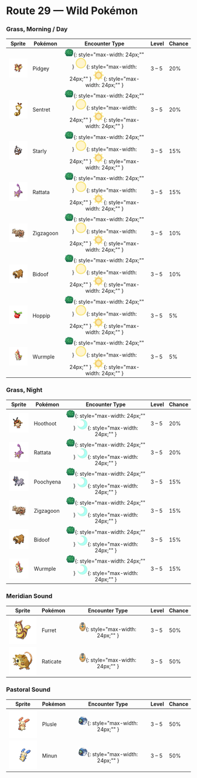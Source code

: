 # Route 29 — Wild Pokémon

### Grass, Morning / Day

| Sprite | Pokémon | Encounter Type | Level | Chance |
|:------:|---------|:--------------:|-------|--------|
| ![Pidgey](../../assets/sprites/pidgey/front.gif "It usually hides in tall grass. Because it dislikes fighting, it protects itself by kicking up sand.") | Pidgey | ![Grass](../../assets/encounter_types/grass.png "Grass"){: style="max-width: 24px;"" } ![Morning](../../assets/encounter_types/morning.png "Morning"){: style="max-width: 24px;"" } ![Day](../../assets/encounter_types/day.png "Day"){: style="max-width: 24px;"" } | 3 – 5 | 20% |
| ![Sentret](../../assets/sprites/sentret/front.gif "A very cautious Pokémon, it raises itself up using its tail to get a better view of its surroundings.") | Sentret | ![Grass](../../assets/encounter_types/grass.png "Grass"){: style="max-width: 24px;"" } ![Morning](../../assets/encounter_types/morning.png "Morning"){: style="max-width: 24px;"" } ![Day](../../assets/encounter_types/day.png "Day"){: style="max-width: 24px;"" } | 3 – 5 | 20% |
| ![Starly](../../assets/sprites/starly/front.gif "They flock around mountains and fields, chasing after bug Pokémon. Their singing is noisy and annoying.") | Starly | ![Grass](../../assets/encounter_types/grass.png "Grass"){: style="max-width: 24px;"" } ![Morning](../../assets/encounter_types/morning.png "Morning"){: style="max-width: 24px;"" } ![Day](../../assets/encounter_types/day.png "Day"){: style="max-width: 24px;"" } | 3 – 5 | 15% |
| ![Rattata](../../assets/sprites/rattata/front.gif "It eats anything. Wherever food is available, it will settle down and produce offspring continuously.") | Rattata | ![Grass](../../assets/encounter_types/grass.png "Grass"){: style="max-width: 24px;"" } ![Morning](../../assets/encounter_types/morning.png "Morning"){: style="max-width: 24px;"" } ![Day](../../assets/encounter_types/day.png "Day"){: style="max-width: 24px;"" } | 3 – 5 | 15% |
| ![Zigzagoon](../../assets/sprites/zigzagoon/front.gif "It gets interested in everything, which is why it zigs and zags. It is good at finding items.") | Zigzagoon | ![Grass](../../assets/encounter_types/grass.png "Grass"){: style="max-width: 24px;"" } ![Morning](../../assets/encounter_types/morning.png "Morning"){: style="max-width: 24px;"" } ![Day](../../assets/encounter_types/day.png "Day"){: style="max-width: 24px;"" } | 3 – 5 | 10% |
| ![Bidoof](../../assets/sprites/bidoof/front.gif "It lives in groups by the water.  It chews up boulders and trees around its nest with its incisors.") | Bidoof | ![Grass](../../assets/encounter_types/grass.png "Grass"){: style="max-width: 24px;"" } ![Morning](../../assets/encounter_types/morning.png "Morning"){: style="max-width: 24px;"" } ![Day](../../assets/encounter_types/day.png "Day"){: style="max-width: 24px;"" } | 3 – 5 | 10% |
| ![Hoppip](../../assets/sprites/hoppip/front.gif "To keep from being blown away by the wind, they gather in clusters. But they do enjoy gentle breezes.") | Hoppip | ![Grass](../../assets/encounter_types/grass.png "Grass"){: style="max-width: 24px;"" } ![Morning](../../assets/encounter_types/morning.png "Morning"){: style="max-width: 24px;"" } ![Day](../../assets/encounter_types/day.png "Day"){: style="max-width: 24px;"" } | 3 – 5 | 5% |
| ![Wurmple](../../assets/sprites/wurmple/front.gif "It lives among the tall grass and in forests. It repels attacks by  raising up the spikes on its rear.") | Wurmple | ![Grass](../../assets/encounter_types/grass.png "Grass"){: style="max-width: 24px;"" } ![Morning](../../assets/encounter_types/morning.png "Morning"){: style="max-width: 24px;"" } ![Day](../../assets/encounter_types/day.png "Day"){: style="max-width: 24px;"" } | 3 – 5 | 5% |

### Grass, Night

| Sprite | Pokémon | Encounter Type | Level | Chance |
|:------:|---------|:--------------:|-------|--------|
| ![Hoothoot](../../assets/sprites/hoothoot/front.gif "It always stands on one foot. It changes feet so fast, the movement can rarely be seen.") | Hoothoot | ![Grass](../../assets/encounter_types/grass.png "Grass"){: style="max-width: 24px;"" } ![Night](../../assets/encounter_types/night.png "Night"){: style="max-width: 24px;"" } | 3 – 5 | 20% |
| ![Rattata](../../assets/sprites/rattata/front.gif "It eats anything. Wherever food is available, it will settle down and produce offspring continuously.") | Rattata | ![Grass](../../assets/encounter_types/grass.png "Grass"){: style="max-width: 24px;"" } ![Night](../../assets/encounter_types/night.png "Night"){: style="max-width: 24px;"" } | 3 – 5 | 20% |
| ![Poochyena](../../assets/sprites/poochyena/front.gif "It chases its prey until the victim becomes exhausted. However, it turns tail if the prey strikes back.") | Poochyena | ![Grass](../../assets/encounter_types/grass.png "Grass"){: style="max-width: 24px;"" } ![Night](../../assets/encounter_types/night.png "Night"){: style="max-width: 24px;"" } | 3 – 5 | 15% |
| ![Zigzagoon](../../assets/sprites/zigzagoon/front.gif "It gets interested in everything, which is why it zigs and zags. It is good at finding items.") | Zigzagoon | ![Grass](../../assets/encounter_types/grass.png "Grass"){: style="max-width: 24px;"" } ![Night](../../assets/encounter_types/night.png "Night"){: style="max-width: 24px;"" } | 3 – 5 | 15% |
| ![Bidoof](../../assets/sprites/bidoof/front.gif "It lives in groups by the water.  It chews up boulders and trees around its nest with its incisors.") | Bidoof | ![Grass](../../assets/encounter_types/grass.png "Grass"){: style="max-width: 24px;"" } ![Night](../../assets/encounter_types/night.png "Night"){: style="max-width: 24px;"" } | 3 – 5 | 15% |
| ![Wurmple](../../assets/sprites/wurmple/front.gif "It lives among the tall grass and in forests. It repels attacks by  raising up the spikes on its rear.") | Wurmple | ![Grass](../../assets/encounter_types/grass.png "Grass"){: style="max-width: 24px;"" } ![Night](../../assets/encounter_types/night.png "Night"){: style="max-width: 24px;"" } | 3 – 5 | 15% |

### Meridian Sound

| Sprite | Pokémon | Encounter Type | Level | Chance |
|:------:|---------|:--------------:|-------|--------|
| ![Furret](../../assets/sprites/furret/front.gif "It makes a nest to suit its long and skinny body. The nest is impossible for other Pokémon to enter.") | Furret | ![Meridian Sound](../../assets/encounter_types/meridian_sound.png "Meridian Sound"){: style="max-width: 24px;"" } | 3 – 5 | 50% |
| ![Raticate](../../assets/sprites/raticate/front.gif "Gnaws on anything with its tough fangs. It can even topple concrete buildings by gnawing on them.") | Raticate | ![Meridian Sound](../../assets/encounter_types/meridian_sound.png "Meridian Sound"){: style="max-width: 24px;"" } | 3 – 5 | 50% |

### Pastoral Sound

| Sprite | Pokémon | Encounter Type | Level | Chance |
|:------:|---------|:--------------:|-------|--------|
| ![Plusle](../../assets/sprites/plusle/front.gif "It absorbs electricity from telephone poles. It shorts out its body to create crackling noises.") | Plusle | ![Pastoral Sound](../../assets/encounter_types/pastoral_sound.png "Pastoral Sound"){: style="max-width: 24px;"" } | 3 – 5 | 50% |
| ![Minun](../../assets/sprites/minun/front.gif "Exposure to electricity from MINUN and PLUSLE promotes blood circulation and relaxes muscles.") | Minun | ![Pastoral Sound](../../assets/encounter_types/pastoral_sound.png "Pastoral Sound"){: style="max-width: 24px;"" } | 3 – 5 | 50% |

